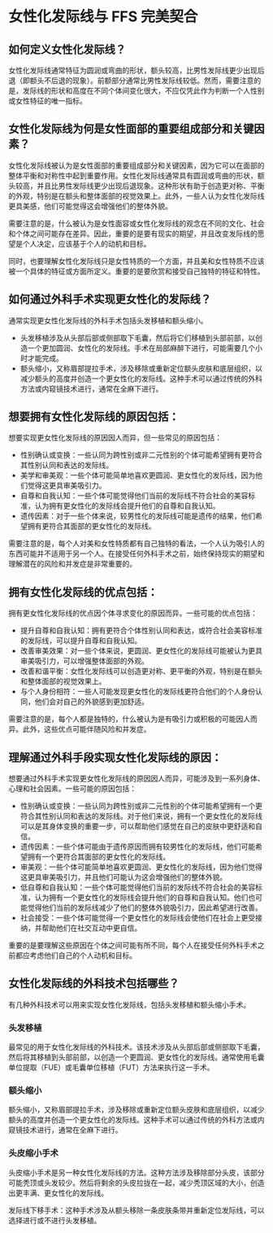 # 女性化发际线与 FFS 完美契合

## 如何定义女性化发际线？

女性化发际线通常特征为圆润或弯曲的形状，额头较高，比男性发际线更少出现后退（即额头不后退的现象）。前额部分通常比男性发际线较低。然而，需要注意的是，发际线的形状和高度在不同个体间变化很大，不应仅凭此作为判断一个人性别或女性特征的唯一指标。

## 女性化发际线为何是女性面部的重要组成部分和关键因素？

女性化发际线被认为是女性面部的重要组成部分和关键因素，因为它可以在面部的整体平衡和对称性中起到重要作用。女性化发际线通常具有圆润或弯曲的形状，额头较高，并且比男性发际线更少出现后退现象。这种形状有助于创造更对称、平衡的外观，特别是在额头和整体面部的视觉效果上。此外，一些人认为女性化发际线更具美感，他们可能觉得这会增强他们的整体外貌。

需要注意的是，什么被认为是女性面容或女性化发际线的观念在不同的文化、社会和个体之间可能存在差异。因此，重要的是要有现实的期望，并且改变发际线的愿望是个人决定，应该基于个人的动机和目标。

同时，也要理解女性化发际线只是女性特质的一个方面，并且美和女性特质不应该被一个具体的特征或方面所定义。重要的是要欣赏和接受自己独特的特征和特性。

## 如何通过外科手术实现更女性化的发际线？

通常实现更女性化发际线的外科手术包括头发移植和额头缩小。

- 头发移植涉及从头部后部或侧部取下毛囊，然后将它们移植到头部前部，以创造一个更加圆润、女性化的发际线。手术在局部麻醉下进行，可能需要几个小时才能完成。
- 额头缩小，又称眉部提拉手术，涉及移除或重新定位额头皮肤和底层组织，以减少额头的高度并创造一个更女性化的发际线。这种手术可以通过传统的外科方法或内窥镜技术进行，通常在全麻下进行。

## 想要拥有女性化发际线的原因包括：

想要实现更女性化发际线的原因因人而异，但一些常见的原因包括：

- 性别确认或变换：一些认同为跨性别或非二元性别的个体可能希望拥有更符合其性别认同和表达的发际线。
- 美学和审美观：一些个体可能简单地喜欢更圆润、更女性化的发际线，因为他们觉得这更具审美吸引力。
- 自尊和自我认知：一些个体可能觉得他们当前的发际线不符合社会的美容标准，认为拥有更女性化的发际线会提升他们的自尊和自我认知。
- 遗传因素：对于一些个体来说，较男性化的发际线可能是遗传的结果，他们希望拥有更符合其面部的更女性化的发际线。

需要注意的是，每个人对美和女性特质都有自己独特的看法，一个人认为吸引人的东西可能并不适用于另一个人。在接受任何外科手术之前，始终保持现实的期望和理解潜在的风险和并发症是非常重要的。

## 拥有女性化发际线的优点包括：

拥有更女性化发际线的优点因个体寻求变化的原因而异。一些可能的优点包括：

- 提升自尊和自我认知：拥有更符合个体性别认同和表达，或符合社会美容标准的发际线，可以提升自尊和自我认知。
- 改善审美效果：对一些个体来说，更圆润、更女性化的发际线可能被认为更具审美吸引力，可以增强整体面部的外观。
- 改善和谐平衡：女性化发际线可以创造更对称、更平衡的外观，特别是在额头和整体面部的视觉效果上。
- 与个人身份相符：一些人可能发现更女性化的发际线更符合他们的个人身份认同，他们会对自己的外貌感到更加舒适。

需要注意的是，每个人都是独特的，什么被认为是有吸引力或积极的可能因人而异。此外，这些优点可能伴随风险和并发症。

## 理解通过外科手段实现女性化发际线的原因：

想要通过外科手术实现更女性化发际线的原因因人而异，可能涉及到一系列身体、心理和社会因素。一些可能的原因包括：

- 性别确认或变换：一些认同为跨性别或非二元性别的个体可能希望拥有一个更符合其性别认同和表达的发际线。对于他们来说，拥有一个更女性化的发际线可以是其身体变换的重要一步，可以帮助他们感觉在自己的皮肤中更舒适和自信。
- 遗传因素：一些个体可能由于遗传原因而拥有较男性化的发际线，他们可能希望拥有一个更符合其面部的更女性化的发际线。
- 审美观：一些个体可能简单地喜欢更圆润、更女性化的发际线，因为他们觉得这更具审美吸引力，并且他们可能认为这会增强他们的整体外貌。
- 低自尊和自我认知：一些个体可能觉得他们当前的发际线不符合社会的美容标准，认为拥有一个更女性化的发际线会提升他们的自尊和自我认知。他们也可能觉得他们当前的发际线减少了他们的整体外貌吸引力，因此希望进行改善。
- 社会接受：一些个体可能觉得一个更女性化的发际线会使他们在社会上更受接纳，并帮助他们在社交互动中更自信。

重要的是要理解这些原因在个体之间可能有所不同，每个人在接受任何外科手术之前都应考虑他们自己的个人动机和目标。

## 女性化发际线的外科技术包括哪些？

有几种外科技术可以用来实现女性化发际线，包括头发移植和额头缩小手术。

### 头发移植

最常见的用于女性化发际线的外科技术。该技术涉及从头部后部或侧部取下毛囊，然后将其移植到头部前部，以创造一个更圆润、更女性化的发际线。通常使用毛囊单位提取（FUE）或毛囊单位移植（FUT）方法来执行这一手术。

### 额头缩小

额头缩小，又称眉部提拉手术，涉及移除或重新定位额头皮肤和底层组织，以减少额头的高度并创造一个更女性化的发际线。这种手术可以通过传统的外科方法或内窥镜技术进行，通常在全麻下进行。

### 头皮缩小手术

头皮缩小手术是另一种女性化发际线的方法。这种方法涉及移除部分头皮，该部分可能秃顶或头发较少。然后将剩余的头皮拉拢在一起，减少秃顶区域的大小，创造出更丰满、更女性化的发际线。

发际线下移手术：这种手术涉及从额头移除一条皮肤条带并重新定位发际线，可以选择进行或不进行头发移植。